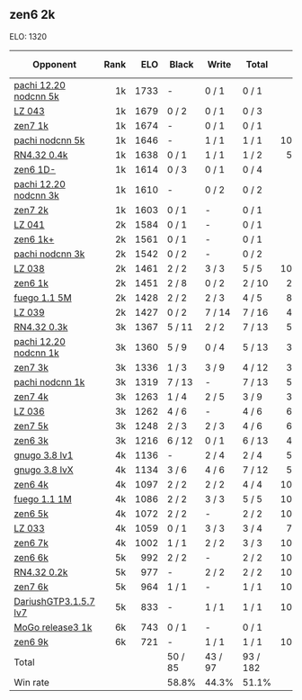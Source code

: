## zen6 2k ##

ELO: 1320

Opponent | Rank | ELO | Black | Write | Total | Win rate
---------|-----:|----:|-------|-------|-------|-------:
[pachi 12.20 nodcnn 5k](pachi%2012.20%20nodcnn%205k.md) | 1k | 1733 | - | 0 / 1 | 0 / 1 | 0.0%
[LZ 043](LZ%20043.md) | 1k | 1679 | 0 / 2 | 0 / 1 | 0 / 3 | 0.0%
[zen7 1k](zen7%201k.md) | 1k | 1674 | - | 0 / 1 | 0 / 1 | 0.0%
[pachi nodcnn 5k](pachi%20nodcnn%205k.md) | 1k | 1646 | - | 1 / 1 | 1 / 1 | 100.0%
[RN4.32 0.4k](RN4.32%200.4k.md) | 1k | 1638 | 0 / 1 | 1 / 1 | 1 / 2 | 50.0%
[zen6 1D-](zen6%201D-.md) | 1k | 1614 | 0 / 3 | 0 / 1 | 0 / 4 | 0.0%
[pachi 12.20 nodcnn 3k](pachi%2012.20%20nodcnn%203k.md) | 1k | 1610 | - | 0 / 2 | 0 / 2 | 0.0%
[zen7 2k](zen7%202k.md) | 1k | 1603 | 0 / 1 | - | 0 / 1 | 0.0%
[LZ 041](LZ%20041.md) | 2k | 1584 | 0 / 1 | - | 0 / 1 | 0.0%
[zen6 1k+](zen6%201k+.md) | 2k | 1561 | 0 / 1 | - | 0 / 1 | 0.0%
[pachi nodcnn 3k](pachi%20nodcnn%203k.md) | 2k | 1542 | 0 / 2 | - | 0 / 2 | 0.0%
[LZ 038](LZ%20038.md) | 2k | 1461 | 2 / 2 | 3 / 3 | 5 / 5 | 100.0%
[zen6 1k](zen6%201k.md) | 2k | 1451 | 2 / 8 | 0 / 2 | 2 / 10 | 20.0%
[fuego 1.1 5M](fuego%201.1%205M.md) | 2k | 1428 | 2 / 2 | 2 / 3 | 4 / 5 | 80.0%
[LZ 039](LZ%20039.md) | 2k | 1427 | 0 / 2 | 7 / 14 | 7 / 16 | 43.8%
[RN4.32 0.3k](RN4.32%200.3k.md) | 3k | 1367 | 5 / 11 | 2 / 2 | 7 / 13 | 53.8%
[pachi 12.20 nodcnn 1k](pachi%2012.20%20nodcnn%201k.md) | 3k | 1360 | 5 / 9 | 0 / 4 | 5 / 13 | 38.5%
[zen7 3k](zen7%203k.md) | 3k | 1336 | 1 / 3 | 3 / 9 | 4 / 12 | 33.3%
[pachi nodcnn 1k](pachi%20nodcnn%201k.md) | 3k | 1319 | 7 / 13 | - | 7 / 13 | 53.8%
[zen7 4k](zen7%204k.md) | 3k | 1263 | 1 / 4 | 2 / 5 | 3 / 9 | 33.3%
[LZ 036](LZ%20036.md) | 3k | 1262 | 4 / 6 | - | 4 / 6 | 66.7%
[zen7 5k](zen7%205k.md) | 3k | 1248 | 2 / 3 | 2 / 3 | 4 / 6 | 66.7%
[zen6 3k](zen6%203k.md) | 3k | 1216 | 6 / 12 | 0 / 1 | 6 / 13 | 46.2%
[gnugo 3.8 lv1](gnugo%203.8%20lv1.md) | 4k | 1136 | - | 2 / 4 | 2 / 4 | 50.0%
[gnugo 3.8 lvX](gnugo%203.8%20lvX.md) | 4k | 1134 | 3 / 6 | 4 / 6 | 7 / 12 | 58.3%
[zen6 4k](zen6%204k.md) | 4k | 1097 | 2 / 2 | 2 / 2 | 4 / 4 | 100.0%
[fuego 1.1 1M](fuego%201.1%201M.md) | 4k | 1086 | 2 / 2 | 3 / 3 | 5 / 5 | 100.0%
[zen6 5k](zen6%205k.md) | 4k | 1072 | 2 / 2 | - | 2 / 2 | 100.0%
[LZ 033](LZ%20033.md) | 4k | 1059 | 0 / 1 | 3 / 3 | 3 / 4 | 75.0%
[zen6 7k](zen6%207k.md) | 4k | 1002 | 1 / 1 | 2 / 2 | 3 / 3 | 100.0%
[zen6 6k](zen6%206k.md) | 5k | 992 | 2 / 2 | - | 2 / 2 | 100.0%
[RN4.32 0.2k](RN4.32%200.2k.md) | 5k | 977 | - | 2 / 2 | 2 / 2 | 100.0%
[zen7 6k](zen7%206k.md) | 5k | 964 | 1 / 1 | - | 1 / 1 | 100.0%
[DariushGTP3.1.5.7 lv7](DariushGTP3.1.5.7%20lv7.md) | 5k | 833 | - | 1 / 1 | 1 / 1 | 100.0%
[MoGo release3 1k](MoGo%20release3%201k.md) | 6k | 743 | 0 / 1 | - | 0 / 1 | 0.0%
[zen6 9k](zen6%209k.md) | 6k | 721 | - | 1 / 1 | 1 / 1 | 100.0%
Total | | | 50 / 85 | 43 / 97 | 93 / 182 | 
Win rate| | | 58.8% | 44.3% | 51.1% | 
